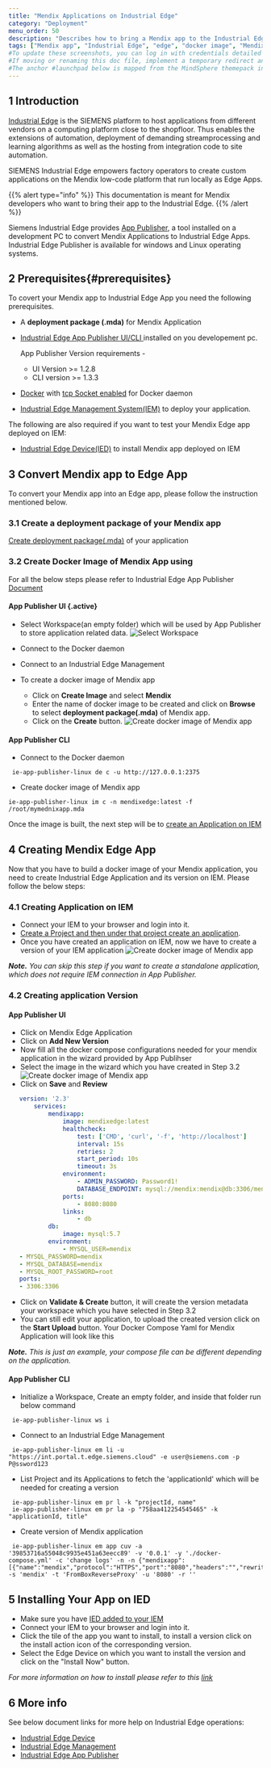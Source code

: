 ```yaml
---
title: "Mendix Applications on Industrial Edge"
category: "Deployment"
menu_order: 50
description: "Describes how to bring a Mendix app to the Industrial Edge"
tags: ["Mendix app", "Industrial Edge", "edge", "docker image", "Mendix Buildpack"]
#To update these screenshots, you can log in with credentials detailed in How to Update Screenshots Using Team Apps.
#If moving or renaming this doc file, implement a temporary redirect and let the respective team know they should update the URL in the product. See Mapping to Products for more details.
#The anchor #launchpad below is mapped from the MindSphere themepack in the Marketplace, so it should not be removed or changed.
---
```


## 1 Introduction

[Industrial Edge](https://new.siemens.com/global/en/products/automation/topic-areas/industrial-edge/production-machines.html) is the SIEMENS platform to host applications from different vendors on a computing platform close to the shopfloor. Thus enables the extensions of automation, deployment of demanding streamprocessing and learning algorithms as well as the hosting from integration code to site automation.

SIEMENS Industrial Edge empowers factory operators to create custom applications on the Mendix low-code platform that run locally as Edge Apps. 

{{% alert type="info" %}}
This documentation is meant for Mendix developers who want to bring their app to the Industrial Edge.
{{% /alert %}}

Siemens Industrial Edge provides [App Publisher](https://support.industry.siemens.com/cs/us/en/view/109799477), a tool installed on a development PC to convert Mendix Applications to Industrial Edge Apps. Industrial Edge Publisher is available for windows and Linux operating systems.

## 2 Prerequisites{#prerequisites}

To covert your Mendix app to Industrial Edge App you need the following prerequisites.

* A **deployment package (.mda)** for Mendix Application
* [Industrial Edge App Publisher UI/CLI ](https://support.industry.siemens.com/cs/us/en/view/109799477) installed on you developement pc. 

    App Publisher Version requirements -
    * UI Version >= 1.2.8 
    * CLI version >= 1.3.3
* [Docker](https://docs.docker.com/get-docker/) with [tcp Socket enabled](https://docs.docker.com/engine/reference/commandline/dockerd/) for Docker daemon
* [Industrial Edge Management System(IEM)](https://support.industry.siemens.com/cs/us/en/view/109799508) to deploy your application.

The following are also required if you want to test your Mendix Edge app deployed on IEM:

* [Industrial Edge Device(IED)](https://support.industry.siemens.com/cs/us/en/view/109799507) to install Mendix app deployed on IEM


## 3 Convert Mendix app to Edge App

To convert your Mendix app into an Edge app, please follow the instruction mentioned below.

### 3.1 Create a deployment package of your Mendix app

[Create deployment package(.mda)](/refguide/mxbuild) of your application

### 3.2 Create Docker Image of Mendix App using 

For all the below steps please refer to Industrial Edge App Publisher [Document](https://support.industry.siemens.com/cs/us/en/view/109799477)

#### App Publisher UI {.active}

* Select Workspace(an empty folder) which will be used by App Publisher to store application related data.
![Select Workspace](attachments/mendix-app-on-industrial-edge/App_Publisher_Workspace.png)

* Connect to the Docker daemon

* Connect to an Industrial Edge Management

* To create a docker image of Mendix app 
    * Click on **Create Image** and select **Mendix**
    * Enter the name of docker image to be created and click on **Browse** to select **deployment package(.mda)** of Mendix app.
    * Click on the **Create** button.
![Create docker image of Mendix app](attachments/mendix-app-on-industrial-edge/select_mda_file.png)

#### App Publisher CLI
  
* Connect to the Docker daemon
```shell
 ie-app-publisher-linux de c -u http://127.0.0.1:2375
```
* Create docker image of Mendix app 
```shell
ie-app-publisher-linux im c -n mendixedge:latest -f /root/mymednixapp.mda
```

Once the image is built, the next step will be to [create an Application on IEM](https://support.industry.siemens.com/cs/us/en/view/109799510)

## 4 Creating Mendix Edge App 

Now that you have to build a docker image of your Mendix application, you need to create Industrial Edge Application and its version on IEM. Please follow the below steps:

### 4.1 Creating Application on IEM

* Connect your IEM to your browser and login into it.
* [Create a Project and then under that project create an application](https://support.industry.siemens.com/cs/us/en/view/109799510).
* Once you have created an application on IEM, now we have to create a version of your IEM application
![Create docker image of Mendix app](attachments/mendix-app-on-industrial-edge/IEM_Created_app.png)

**_Note._** _You can skip this step if you want to create a standalone application, which does not require IEM connection in App Publisher._

### 4.2 Creating application Version

#### App Publisher UI

* Click on Mendix Edge Application 
* Click on **Add New Version**
* Now fill all the docker compose configurations needed for your mendix application in the wizard provided by App Publihser
* Select the image in the wizard which you have created in Step 3.2
![Create docker image of Mendix app](attachments/mendix-app-on-industrial-edge/Select_Mendix_Image.png)
* Click on **Save** and **Review**
 ```yaml
    version: '2.3'
        services:
            mendixapp:
                image: mendixedge:latest
                healthcheck:
                    test: ['CMD', 'curl', '-f', 'http://localhost']
                    interval: 15s
                    retries: 2
                    start_period: 10s
                    timeout: 3s
                environment:
                    - ADMIN_PASSWORD: Password1!
                    DATABASE_ENDPOINT: mysql://mendix:mendix@db:3306/mendix
                ports:
                    - 8080:8080
                links:
                    - db
            db:
                image: mysql:5.7
            environment:
                - MYSQL_USER=mendix
    - MYSQL_PASSWORD=mendix
    - MYSQL_DATABASE=mendix
    - MYSQL_ROOT_PASSWORD=root
    ports:
    - 3306:3306
```
* Click on **Validate & Create** button, it will create the version metadata your workspace which you have selected in Step 3.2
* You can still edit your application, to upload the created version click on the **Start Upload** button. Your Docker Compose Yaml for Mendix Application will look like this



**_Note._** _This is just an example, your compose file can be different depending on the application._


#### App Publisher CLI

* Initialize a Workspace, Create an empty folder, and inside that folder run below command
```shell
 ie-app-publisher-linux ws i
 ```
* Connect to an Industrial Edge Management 
```shell
 ie-app-publisher-linux em li -u "https://int.portal.t.edge.siemens.cloud" -e user@siemens.com -p P@ssword123
 ```
* List Project and its Applications to fetch the 'applicationId' which will be needed for creating a version
```shell
 ie-app-publisher-linux em pr l -k "projectId, name"
 ie-app-publisher-linux em pr la -p "758aa412254545465" -k "applicationId, title"
 ```
* Create version of Mendix application
```shell
 ie-app-publisher-linux em app cuv -a '39853716a55048c9935e451a63eecc89' -v '0.0.1' -y './docker-compose.yml' -c 'change logs' -n -n {"mendixapp":[{"name":"mendix","protocol":"HTTPS","port":"8080","headers":"","rewriteTarget":"/"}]}  -s 'mendix' -t 'FromBoxReverseProxy' -u '8080' -r '' 
 ```


## 5 Installing Your App on IED

* Make sure you have [IED added to your IEM](https://support.industry.siemens.com/cs/us/en/view/109799507)
* Connect your IEM to your browser and login into it.
* Click the tile of the app you want to install, to install a version click on the install action icon of the corresponding version.
* Select the Edge Device on which you want to install the version and click on the "Install Now" button.

_For more information on how to install please refer to this [link]((https://support.industry.siemens.com/cs/us/en/view/109799510))_



## 6 More info

See below document links for more help on Industrial Edge operations:

* [Industrial Edge Device](https://support.industry.siemens.com/cs/us/en/view/109799510)
* [Industrial Edge Management](https://support.industry.siemens.com/cs/us/en/view/109799507)
* [Industrial Edge App Publisher](https://support.industry.siemens.com/cs/us/en/view/109799477)
